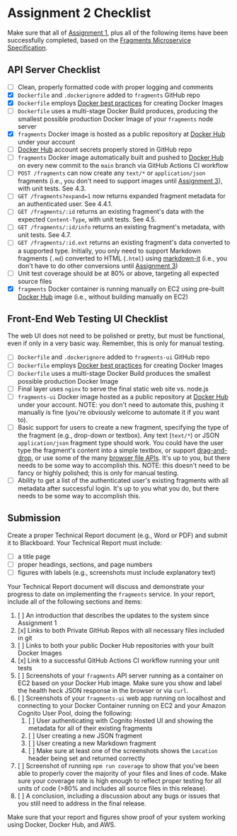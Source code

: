 # Assignment 2 Checklist

Make sure that all of [Assignment 1](../assignment-01/README.md), plus all of the following items have been successfully completed, based on the [Fragments Microservice Specification](../README.md).

## API Server Checklist

- [ ] Clean, properly formatted code with proper logging and comments
- [x] `Dockerfile` and `.dockerignore` added to `fragments` GitHub repo
- [x] `Dockerfile` employs [Docker best practices](https://docs.docker.com/develop/develop-images/dockerfile_best-practices/) for creating Docker Images
- [ ] `Dockerfile` uses a multi-stage Docker Build produces, producing the smallest possible production Docker Image of your `fragments` node server
- [x] `fragments` Docker image is hosted as a public repository at [Docker Hub](https://hub.docker.com/) under your account
- [ ] [Docker Hub](https://hub.docker.com/) account secrets properly stored in GitHub repo
- [ ] `fragments` Docker image automatically built and pushed to [Docker Hub](https://hub.docker.com/) on every new commit to the `main` branch via GitHub Actions CI workflow
- [ ] `POST /fragments` can now create any `text/*` or `application/json` fragments (i.e., you don't need to support images until [Assignment 3](../assignment-03/README.md)), with unit tests. See 4.3.
- [ ] `GET /fragments?expand=1` now returns expanded fragment metadata for an authenticated user. See 4.4.1.
- [ ] `GET /fragments/:id` returns an existing fragment's data with the expected `Content-Type`, with unit tests. See 4.5.
- [ ] `GET /fragments/:id/info` returns an existing fragment's metadata, with unit tests. See 4.7.
- [ ] `GET /fragments/:id.ext` returns an existing fragment's data converted to a supported type. Initially, you only need to support Markdown fragments (`.md`) converted to HTML (`.html`) using [markdown-it](https://github.com/markdown-it/markdown-it) (i.e., you don't have to do other conversions until [Assignment 3](../assignment-03/README.md))
- [ ] Unit test coverage should be at 80% or above, targeting all expected source files
- [x] `fragments` Docker container is running manually on EC2 using pre-built [Docker Hub](https://hub.docker.com/) image (i.e., without building manually on EC2)

## Front-End Web Testing UI Checklist

The web UI does not need to be polished or pretty, but must be functional, even if only in a very basic way. Remember, this is only for manual testing.

- [ ] `Dockerfile` and `.dockerignore` added to `fragments-ui` GitHub repo
- [ ] `Dockerfile` employs [Docker best practices](https://docs.docker.com/develop/develop-images/dockerfile_best-practices/) for creating Docker Images
- [ ] `Dockerfile` uses a multi-stage Docker Build produces the smallest possible production Docker Image
- [ ] Final layer uses `nginx` to serve the final static web site vs. node.js
- [ ] `fragments-ui` Docker image hosted as a public repository at [Docker Hub](https://hub.docker.com/) under your account. NOTE: you don't need to automate this, pushing it manually is fine (you're obviously welcome to automate it if you want to).
- [ ] Basic support for users to create a new fragment, specifying the type of the fragment (e.g., drop-down or textbox). Any text (`text/*`) or JSON `application/json` fragment type should work. You could have the user type the fragment's content into a simple textbox, or support [drag-and-drop](https://www.npmjs.com/package/drag-drop), or use some of the many [browser file APIs](https://patrickbrosset.com/articles/2021-10-22-handling-files-on-the-web/). It's up to you, but there needs to be some way to accomplish this. NOTE: this doesn't need to be fancy or highly polished; this is only for manual testing.
- [ ] Ability to get a list of the authenticated user's existing fragments with all metadata after successful login. It's up to you what you do, but there needs to be some way to accomplish this.

## Submission

Create a proper Technical Report document (e.g., Word or PDF) and submit it to Blackboard. Your Technical Report must include:

- [ ] a title page
- [ ] proper headings, sections, and page numbers
- [ ] figures with labels (e.g., screenshots must include explanatory text)

Your Technical Report document will discuss and demonstrate your progress to date on implementing the `fragments` service. In your report, include all of the following sections and items:

1. [ ] An introduction that describes the updates to the system since Assignment 1
2. [x] Links to both Private GitHub Repos with all necessary files included in git
3. [ ] Links to both your public Docker Hub repositories with your built Docker Images
4. [x] Link to a successful GitHub Actions CI workflow running your unit tests
5. [ ] Screenshots of your `fragments` API server running as a container on EC2 based on your Docker Hub image. Make sure you show and label the health heck JSON response in the browser or via `curl`.
6. [ ] Screenshots of your `fragments-ui` web app running on localhost and connecting to your Docker Container running on EC2 and your Amazon Cognito User Pool, doing the following:
   1. [ ] User authenticating with Cognito Hosted UI and showing the metadata for all of their existing fragments
   2. [ ] User creating a new JSON fragment
   3. [ ] User creating a new Markdown fragment
   4. [ ] Make sure at least one of the screenshots shows the `Location` header being set and returned correctly
7. [ ] Screenshot of running `npm run coverage` to show that you've been able to properly cover the majority of your files and lines of code. Make sure your coverage rate is high enough to reflect proper testing for all units of code (>80% and includes all source files in this release).
8. [ ] A conclusion, including a discussion about any bugs or issues that you still need to address in the final release.

Make sure that your report and figures show proof of your system working using Docker, Docker Hub, and AWS.